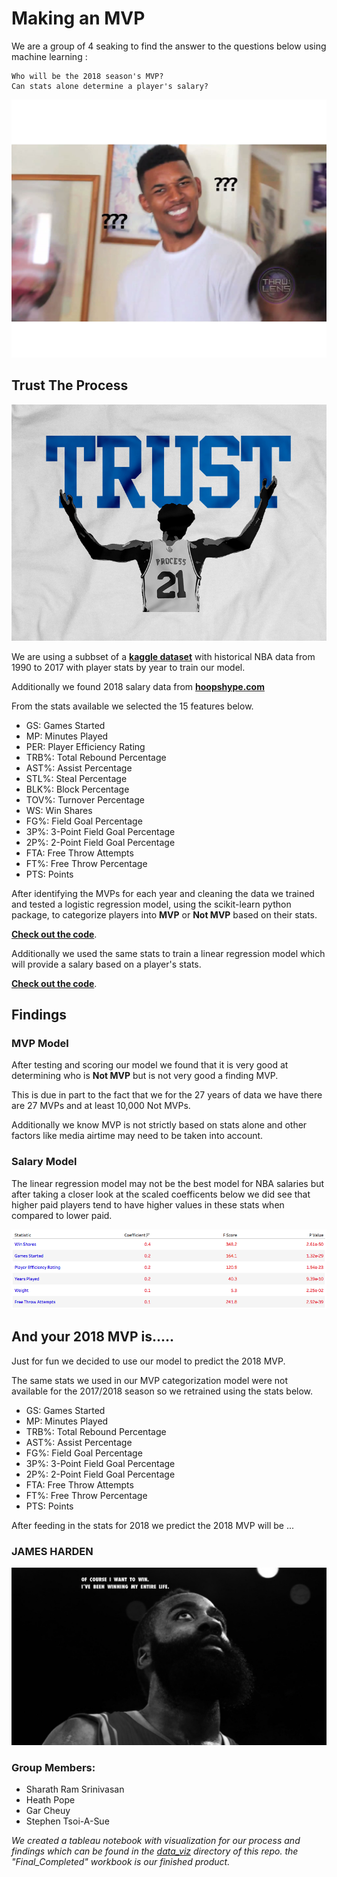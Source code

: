 # Making an MVP

We are a group of 4 seaking to find the answer to the questions below using machine learning :

    Who will be the 2018 season's MVP?
    Can stats alone determine a player's salary?

![confused](Images/nick-young-confused-face.jpg)

## Trust The Process 

![the process](Images/The_Process.jpg)

We are using a subbset of a [**kaggle dataset**](https://www.kaggle.com/drgilermo/nba-players-stats) with historical NBA data from 1990 to 2017 with player stats by year to train our model.

Additionally we found 2018 salary data from [**hoopshype.com**](http://hoopshype.com/salaries/players/)

From the stats available we selected the 15 features below.

- GS:	Games Started
- MP:	Minutes Played
- PER:	Player Efficiency Rating
- TRB%:	Total Rebound Percentage
- AST%:	Assist Percentage
- STL%:	Steal Percentage
- BLK%:	Block Percentage
- TOV%:	Turnover Percentage
- WS:	Win Shares
- FG%:	Field Goal Percentage
- 3P%:	3-Point Field Goal Percentage
- 2P%:	2-Point Field Goal Percentage
- FTA:	Free Throw Attempts
- FT%:	Free Throw Percentage
- PTS:	Points

After identifying the MVPs for each year and cleaning the data we trained and tested a logistic regression model, using the scikit-learn python package, to categorize players into **MVP** or **Not MVP** based on their stats. 

[**Check out the code**](./model_building/model_builder.ipynb). 

Additionally we used the same stats to train a linear regression model which will provide a salary based on a player's stats.

[**Check out the code**](./model_building/salary_model.ipynb). 

## Findings

### MVP Model

After testing and scoring our model we found that it is very good at determining who is **Not MVP** but is not very good a finding MVP.

This is due in part to the fact that we for the 27 years of data we have there are 27 MVPs and at least 10,000 Not MVPs.

Additionally we know MVP is not strictly based on stats alone and other factors like media airtime may need to be taken into account.

### Salary Model

The linear regression model may not be the best model for NBA salaries but after taking a closer look at the scaled coefficents below we did see that higher paid players tend to have higher values in these stats when compared to lower paid.

![coefficient](Images/coefficient.png)

## And your 2018 MVP is.....

Just for fun we decided to use our model to predict the 2018 MVP.

The same stats we used in our MVP categorization model were not available for the 2017/2018 season so we retrained using the stats below.

- GS:	Games Started
- MP:	Minutes Played
- TRB%:	Total Rebound Percentage
- AST%:	Assist Percentage
- FG%:	Field Goal Percentage
- 3P%:	3-Point Field Goal Percentage
- 2P%:	2-Point Field Goal Percentage
- FTA:	Free Throw Attempts
- FT%:	Free Throw Percentage
- PTS:	Points

After feeding in the stats for 2018 we predict the 2018 MVP will be ...

### JAMES HARDEN

![harden](Images/harden.jpg)

### Group Members:

- Sharath Ram Srinivasan
- Heath Pope
- Gar Cheuy
- Stephen Tsoi-A-Sue


*We created a tableau notebook with visualization for our process and findings which can be found in the [data_viz](./data_viz) directory of this repo. the "Final_Completed" workbook is our finished product.*


